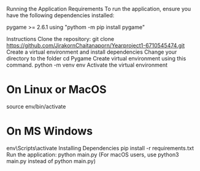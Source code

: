Running the Application
Requirements
To run the application, ensure you have the following dependencies installed:

pygame >= 2.6.1 using "pythom -m pip install pygame"


Instructions
Clone the repository:
git clone https://github.com/JirakornChaitanaporn/Yearproject1-6710545474.git
Create a virtual environment and install dependencies
Change your directory to the folder
cd Pygame
Create virtual environment using this command.
python -m venv env
Activate the virtual environment
# On Linux or MacOS
source env/bin/activate

# On MS Windows
env\Scripts\activate
Installing Dependencies
pip install -r requirements.txt
Run the application:
python main.py
(For macOS users, use python3 main.py instead of python main.py)